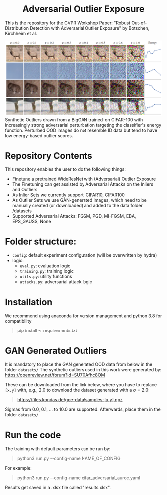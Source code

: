 <div align="center">
 
# Adversarial Outlier Exposure

</div>
 
This is the repository for the CVPR Workshop Paper: "Robust Out-of-Distribution Detection with Adversarial Outlier Exposure" by Botschen, Kirchheim et al. 

![Showcase of functioning of Adversarial Outlier Exposure on CIFAR-100](example.png)
Synthetic Outliers drawn from a BigGAN trained-on CIFAR-100 with increasingly strong adversarial perturbation targeting the classifier's energy function. Perturbed OOD images do not resemble ID data but tend to have low energy-based outlier scores. 

# Repository Contents
This repository enables the user to do the following things:
- Finetune a pretrained WideResNet with (Adversarial) Outlier Exposure
- The Finetuning can get assisted by Adversarial Attacks on the Inliers and Outliers
- As Inlier Sets we currently support: CIFAR10, CIFAR100
- As Outlier Sets we use GAN-generated Images, which need to be manually created (or downloaded) and added to the data folder /datasets
- Supported Adversarial Attacks: FGSM, PGD, MI-FGSM, EBA, EPS_GAUSS, None

 # Folder structure:
- `config`: default experiment configuration (will be overwritten by hydra)
- logic: 
    - `eval.py`: evaluation logic
    - `training.py`: training logic
    - `utils.py`: utility functions
    - `attacks.py`: adversarial attack logic

# Installation
We recommend using anaconda for version management and python 3.8 for compatibility

> pip install -r requirements.txt


# GAN Generated Outliers
It is mandatory to place the GAN generated OOD data from below in the folder ```datasets/```
The synthetic outliers used in this work were generated by: https://openreview.net/forum?id=SU7OAfhc8OM

These can be downloaded from the link below, where you have to replace `[x.y]` with, e.g., 2.0 to download the dataset generated with a $\sigma = 2.0$:

> https://files.kondas.de/goe-data/samples-[x.y].npz

Sigmas from 0.0, 0.1, ... to 10.0 are supported.
Afterwards, place them in the folder ```datasets/```

# Run the code
The training with default parameters can be run by:

> python3 run.py --config-name NAME_OF_CONFIG

For example: 

> python3 run.py --config-name cifar_adversarial_auroc.yaml

Results get saved in a .xlsx file called "results.xlsx".

